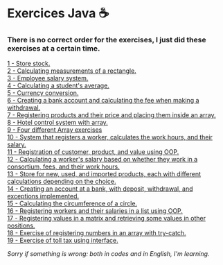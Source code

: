 # Exercices Java ☕

<h3>There is no correct order for the exercises, I just did these exercises at a certain time.</h3>

<a href="https://github.com/AlexsandroCS/java-exercicios/tree/main/1%20-%20Store_stock">1 - Store stock.</a><br>
<a href="https://github.com/AlexsandroCS/java-exercicios/tree/main/2%20-%20Calculate_rectangle">2 - Calculating measurements of a rectangle.</a><br>
<a href="https://github.com/AlexsandroCS/java-exercicios/tree/main/3%20-%20Salary_employee">3 - Employee salary system.</a><br>
<a href="https://github.com/AlexsandroCS/java-exercicios/tree/main/4%20-%20Notes_class">4 - Calculating a student's average.</a><br>
<a href="https://github.com/AlexsandroCS/java-exercicios/tree/main/5%20-%20Converssion_dolar_real">5 - Currency conversion.</a><br>
<a href="https://github.com/AlexsandroCS/java-exercicios/tree/main/6%20-%20Create_account_bank_with_tax">6 - Creating a bank account and calculating the fee when making a withdrawal.</a><br>
<a href="https://github.com/AlexsandroCS/java-exercicios/tree/main/7%20-%20Array_store">7 - Registering products and their price and placing them inside an array.</a><br>
<a href="https://github.com/AlexsandroCS/java-exercicios/tree/main/8%20-%20Array_hotel">8 - Hotel control system with array.</a><br>
<a href="https://github.com/AlexsandroCS/java-exercicios/tree/main/9%20-%20Arrays_exercices">9 - Four different Array exercises</a><br>
<a href="https://github.com/AlexsandroCS/java-exercicios/tree/main/10%20-%20Employment_contract">10 - System that registers a worker, calculates the work hours, and their salary.</a><br>
<a href="https://github.com/AlexsandroCS/java-exercicios/tree/main/11%20-%20Product_and_customer_registration">11 - Registration of customer, product, and value using OOP.</a><br>
<a href="https://github.com/AlexsandroCS/java-exercicios/tree/main/12%20-%20Consortium_employment_contract">12 - Calculating a worker's salary based on whether they work in a consortium, fees, and their work hours.</a><br>
<a href="https://github.com/AlexsandroCS/java-exercicios/tree/main/13%20-%20Shop_for_new_used_imported">13 - Store for new, used, and imported products, each with different calculations depending on the choice.</a><br>
<a href="https://github.com/AlexsandroCS/java-exercicios/tree/main/14%20-%20Create_account_inBank_withExceptions">14 - Creating an account at a bank, with deposit, withdrawal, and exceptions implemented.</a><br>
<a href="https://github.com/AlexsandroCS/java-exercicios/tree/main/15%20-%20Calculate_circunference">15 - Calculating the circumference of a circle.</a><br>
<a href="https://github.com/AlexsandroCS/java-exercicios/tree/main/16%20-%20Employee_with_list">16 - Registering workers and their salaries in a list using OOP.</a><br>
<a href="https://github.com/AlexsandroCS/java-exercicios/tree/main/17%20-%20Matriz_exercice/application">17 - Registering values in a matrix and retrieving some values in other positions.</a><br>
<a href="https://github.com/AlexsandroCS/java-exercicios/tree/main/18%20-%20Try_cath_exercice/application">18 - Exercise of registering numbers in an array with try-catch.</a><br>
<a href="https://github.com/AlexsandroCS/java-exercicios/tree/main/19%20-%20Interface_exercice">19 - Exercise of toll tax using interface.</a><br>

<i>Sorry if something is wrong: both in codes and in English, I'm learning.</i>
